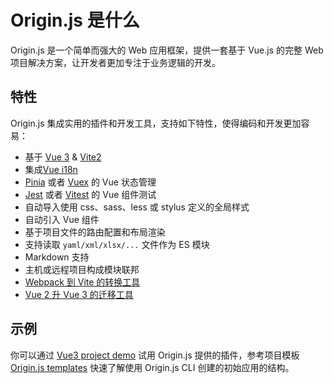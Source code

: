 # Origin.js 是什么

Origin.js 是一个简单而强大的 Web 应用框架，提供一套基于 Vue.js 的完整 Web 项目解决方案，让开发者更加专注于业务逻辑的开发。

## 特性

Origin.js 集成实用的插件和开发工具，支持如下特性，使得编码和开发更加容易：

- 基于 [Vue 3](https://v3.cn.vuejs.org/) & [Vite2](https://cn.vitejs.dev/)
- 集成[Vue i18n](https://kazupon.github.io/vue-i18n/zh/)
- [Pinia](https://pinia.vuejs.org/) 或者 [Vuex](https://vuex.vuejs.org/zh/index.html) 的 Vue 状态管理
- [Jest](https://jestjs.io/zh-Hans/) 或者 [Vitest](https://cn.vitest.dev/) 的 Vue 组件测试
- 自动导入使用 css、sass、less 或 stylus 定义的全局样式
- 自动引入 Vue 组件
- 基于项目文件的路由配置和布局渲染
- 支持读取 `yaml/xml/xlsx/...` 文件作为 ES 模块
- Markdown 支持
- 主机或远程项目构成模块联邦
- [Webpack 到 Vite 的转换工具](https://github.com/originjs/webpack-to-vite)
- [Vue 2 升 Vue 3 的迁移工具](https://github.com/originjs/vue-codemod)

## 示例

你可以通过 [Vue3 project demo](https://github.com/originjs/origin.js/tree/main/examples/vue3) 试用 Origin.js 提供的插件，参考项目模板 [Origin.js templates](https://github.com/konpeki622/origin-demo) 快速了解使用 Origin.js CLI 创建的初始应用的结构。
